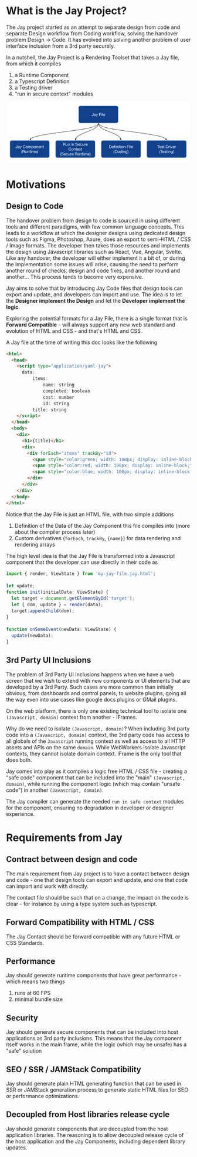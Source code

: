 # What is the Jay Project?

The Jay project started as an attempt to separate design from code and separate Design workflow
from Coding workflow, solving the handover problem Design -> Code. It has evolved into solving
another problem of user interface inclusion from a 3rd party securely.

In a nutshell, the Jay Project is a Rendering Toolset that takes a Jay file, from which it compiles

1. a Runtime Component
2. a Typescript Definition
3. a Testing driver
4. "run in secure context" modules

![Overview](./01%20-%20what%20is%20Jay%20-%20overview.png 'Overview')

# Motivations

## Design to Code

The handover problem from design to code is sourced in using different tools and different paradigms,
with few common language concepts. This leads to a workflow at which the designer designs using
dedicated design tools such as Figma, Photoshop, Axure, does an export to semi-HTML / CSS / Image formats.
The developer then takes those resources and implements the design using Javascript libraries such as
React, Vue, Angular, Svelte. Like any handover, the developer will either implement it a bit of, or during
the implementation some issues will arise, causing the need to perform another round of checks, design and
code fixes, and another round and another... This process tends to become very expensive.

Jay aims to solve that by introducing Jay Code files that design tools can export and update, and developers
can import and use. The idea is to let the **Designer implement the Design** and let the
**Developer implement the logic**.

Exploring the potential formats for a Jay File, there is a single format that is **Forward Compatible** -
will always support any new web standard and evolution of HTML and CSS - and that's HTML and CSS.

A Jay file at the time of writing this doc looks like the following

```html
<html>
  <head>
    <script type="application/yaml-jay">
      data:
          items:
              name: string
              completed: boolean
              cost: number
              id: string
          title: string
    </script>
  </head>
  <body>
    <div>
      <h1>{title}</h1>
      <div>
        <div forEach="items" trackBy="id">
          <span style="color:green; width: 100px; display: inline-block;">{name}</span>
          <span style="color:red; width: 100px; display: inline-block;">{completed}</span>
          <span style="color:blue; width: 100px; display: inline-block;">{cost}</span>
        </div>
      </div>
    </div>
  </body>
</html>
```

Notice that the Jay File is just an HTML file, with two simple additions

1. Definition of the Data of the Jay Component this file compiles into (more about the compiler process later)
1. Custom derivatives (`forEach`, `trackBy`, `{name}`) for data rendering and rendering arrays

The high level idea is that the Jay File is transformed into a Javascript component that the developer can use
directly in their code as

```typescript
import { render, ViewState } from 'my-jay-file.jay.html';

let update;
function init(initialData: ViewState) {
  let target = document.getElementById('target');
  let { dom, update } = render(data);
  target.appendChild(dom);
}

function onSomeEvent(newData: ViewState) {
  update(newData);
}
```

## 3rd Party UI Inclusions

The problem of 3rd Party UI Inclusions happens when we have a web screen that we wish to extend with
new components or UI elements that are developed by a 3rd Party. Such cases are more common than initially obvious,
from dashboards and control panels, to website plugins, going all the way even into use cases like google docs
plugins or GMail plugins.

On the web platform, there is only one existing technical tool to isolate one `(Javascript, domain)` context from
another - IFrames.

Why do we need to isolate `(Javascript, domain)`? When including 3rd party code into a `(Javascript, domain)` context,
the 3rd party code has access to all globals of the `Javascript` running context as well as access to all
HTTP assets and APIs on the same `domain`. While WebWorkers isolate Javascript contexts, they cannot isolate domain context. IFrame is the only tool that does both.

Jay comes into play as it compiles a logic free HTML / CSS file - creating a "safe code" component that can be
included into the "main" `(Javascript, domain)`, while running the component logic (which may contain "unsafe code")
in another `(Javascript, domain)`.

The Jay compiler can generate the needed `run in safe context` modules for the component, ensuring no degradation
in developer or designer experience.

# Requirements from Jay

## Contract between design and code

The main requirement from Jay project is to have a contact between design and code - one that design tools can export
and update, and one that code can import and work with directly.

The contact file should be such that on a change, the impact on the code is clear - for instance by using a type
system such as typescript.

## Forward Compatibility with HTML / CSS

The Jay Contact should be forward compatible with any future HTML or CSS Standards.

## Performance

Jay should generate runtime components that have great performance - which means two things

1. runs at 60 FPS
1. minimal bundle size

## Security

Jay should generate secure components that can be included into host applications as 3rd party inclusions.
This means that the Jay component itself works in the main frame, while the logic (which may be unsafe) has
a "safe" solution

## SEO / SSR / JAMStack Compatibility

Jay should generate plain HTML generating function that can be used in SSR or JAMStack generation process to
generate static HTML files for SEO or performance optimizations.

## Decoupled from Host libraries release cycle

Jay should generate components that are decoupled from the host application libraries. The reasoning is to
allow decoupled release cycle of the host application and the Jay Components, including dependent library updates.
